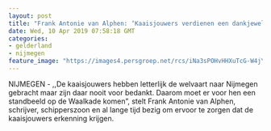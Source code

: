 ```yaml
---
layout: post
title: "Frank Antonie van Alphen: ‘Kaaisjouwers verdienen een dankjewel’"
date: Wed, 10 Apr 2019 07:58:18 GMT
categories: 
- gelderland 
- nijmegen 
feature_image: "https://images4.persgroep.net/rcs/iNa3sPOHvHHXuTcG-W4jYqeb8oA/diocontent/101127480/_fitwidth/400/?appId=21791a8992982cd8da851550a453bd7f&quality=0.7"
---
```


NIJMEGEN - ,,De kaaisjouwers hebben letterlijk de welvaart naar Nijmegen gebracht maar zijn daar nooit voor bedankt. Daarom moet er voor hen een standbeeld op de Waalkade komen”, stelt Frank Antonie van Alphen, schrijver, schipperszoon en al lange tijd bezig om ervoor te zorgen dat de kaaisjouwers erkenning krijgen.
